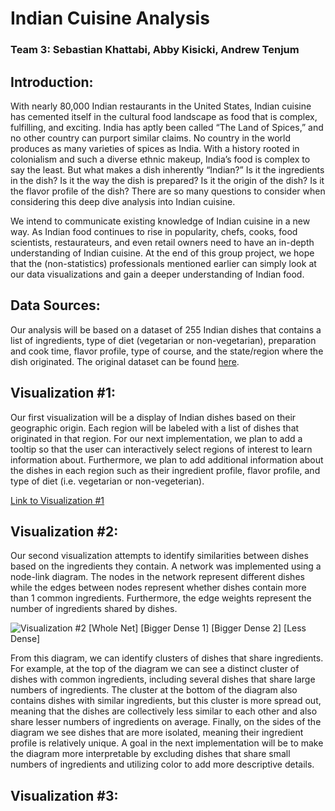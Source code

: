 # Indian Cuisine Analysis 
### Team 3: Sebastian Khattabi, Abby Kisicki, Andrew Tenjum

## Introduction: 
With nearly 80,000 Indian restaurants in the United States, Indian cuisine has cemented itself in the cultural food landscape as food that is complex, fulfilling, and exciting. India has aptly been called “The Land of Spices,” and no other country can purport similar claims. No country in the world produces as many varieties of spices as India. With a history rooted in colonialism and such a diverse ethnic makeup, India’s food is complex to say the least. But what makes a dish inherently “Indian?” Is it the ingredients in the dish? Is it the way the dish is prepared? Is it the origin of the dish? Is it the flavor profile of the dish? There are so many questions to consider when considering this deep dive analysis into Indian cuisine. 
 
We intend to communicate existing knowledge of Indian cuisine in a new way. As Indian food continues to rise in popularity, chefs, cooks, food scientists, restaurateurs, and even retail owners need to have an in-depth understanding of Indian cuisine. At the end of this group project, we hope that the (non-statistics) professionals mentioned earlier can simply look at our data visualizations and gain a deeper understanding of Indian food.

## Data Sources: 
Our analysis will be based on a dataset of 255 Indian dishes that contains a list of ingredients, type of diet (vegetarian or non-vegetarian), preparation and cook time, flavor profile, type of course, and the state/region where the dish originated. The original dataset can be found [here](https://www.kaggle.com/nehaprabhavalkar/indian-food-101). 

## Visualization #1:

Our first visualization will be a display of Indian dishes based on their geographic origin. Each region will be labeled with a list of dishes that originated in that region. For our next implementation, we plan to add a tooltip so that the user can interactively select regions of interest to learn information about. Furthermore, we plan to add additional information about the dishes in each region such as their ingredient profile, flavor profile, and type of diet (i.e. vegetarian or non-vegeterian). 

[Link to Visualization #1](https://observablehq.com/@seabass394/indian-recipes-map)

## Visualization #2:
Our second visualization attempts to identify similarities between dishes based on the ingredients they contain. A network was implemented using a node-link diagram. The nodes in the network represent different dishes while the edges between nodes represent whether dishes contain more than 1 common ingredients. Furthermore, the edge weights represent the number of ingredients shared by dishes. 

![Visualization #2](https://user-images.githubusercontent.com/83096602/115945146-e84b8f80-a47f-11eb-8960-324f5e862640.png)
[Whole Net]
[Bigger Dense 1]
[Bigger Dense 2]
[Less Dense]

From this diagram, we can identify clusters of dishes that share ingredients. For example, at the top of the diagram we can see a distinct cluster of dishes with common ingredients, including several dishes that share large numbers of ingredients. The cluster at the bottom of the diagram also contains dishes with similar ingredients, but this cluster is more spread out, meaning that the dishes are collectively less similar to each other and also share lesser numbers of ingredients on average. Finally, on the sides of the diagram we see dishes that are more isolated, meaning their ingredient profile is relatively unique. A goal in the next implementation will be to make the diagram more interpretable by excluding dishes that share small numbers of ingredients and utilizing color to add more descriptive details.

## Visualization #3:
